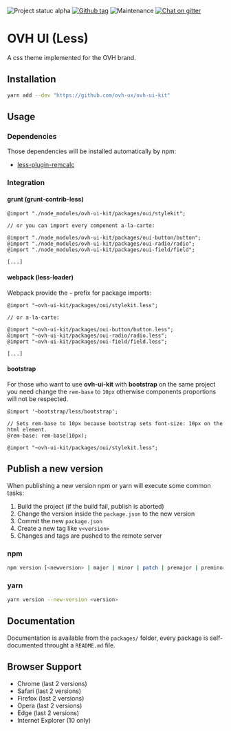 ![Project statuc alpha](https://img.shields.io/badge/status-alpha-blue.svg) [![Github tag](https://img.shields.io/github/tag/ovh-ux/ovh-ui-kit.svg)]() ![Maintenance](https://img.shields.io/maintenance/yes/2017.svg) [![Chat on gitter](https://img.shields.io/gitter/room/ovh/ux.svg)](https://gitter.im/ovh/ux)

# OVH UI (Less)

A css theme implemented for the OVH brand.


## Installation

```bash
yarn add --dev "https://github.com/ovh-ux/ovh-ui-kit"
```

## Usage

### Dependencies

Those dependencies will be installed automatically by npm:

- [less-plugin-remcalc](https://github.com/ovh-ux/less-plugin-remcalc)

### Integration

#### grunt (grunt-contrib-less)

```less
@import "./node_modules/ovh-ui-kit/packages/oui/stylekit";

// or you can import every component a-la-carte:

@import "./node_modules/ovh-ui-kit/packages/oui-button/button";
@import "./node_modules/ovh-ui-kit/packages/oui-radio/radio";
@import "./node_modules/ovh-ui-kit/packages/oui-field/field";

[...]
```

#### webpack (less-loader)

Webpack provide the `~` prefix for package imports:

```less
@import "~ovh-ui-kit/packages/oui/stylekit.less";

// or a-la-carte:

@import "~ovh-ui-kit/packages/oui-button/button.less";
@import "~ovh-ui-kit/packages/oui-radio/radio.less";
@import "~ovh-ui-kit/packages/oui-field/field.less";

[...]
```

#### bootstrap

For those who want to use **ovh-ui-kit** with **bootstrap** on the same project you need change
the `rem-base` to `10px` otherwise components proportions will not be respected.

```less
@import '~bootstrap/less/bootstrap';

// Sets rem-base to 10px because bootstrap sets font-size: 10px on the html element.
@rem-base: rem-base(10px);

@import "~ovh-ui-kit/packages/oui/stylekit.less";
```

## Publish a new version

When publishing a new version npm or yarn will execute some common tasks:

1. Build the project (if the build fail, publish is aborted)
2. Change the version inside the `package.json` to the new version
3. Commit the new `package.json`
4. Create a new tag like `v<version>`
5. Changes and tags are pushed to the remote server

### npm

```bash
npm version [<newversion> | major | minor | patch | premajor | preminor | prepatch | prerelease | from-git]
```

### yarn

```bash
yarn version --new-version <version>
```

## Documentation

Documentation is available from the `packages/` folder, every package is self-documented throught a `README.md` file.

## Browser Support

- Chrome (last 2 versions)
- Safari (last 2 versions)
- Firefox (last 2 versions)
- Opera (last 2 versions)
- Edge (last 2 versions)
- Internet Explorer (10 only)
